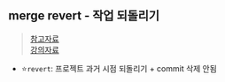 ## merge revert - 작업 되돌리기
> [참고자료](https://nochoco-lee.tistory.com/77) <br>
> [강의자료](https://www.youtube.com/watch?v=Yjdh6TZAYBw)
- ⭐`revert`: 프로젝트 과거 시점 되돌리기 + commit 삭제 안됨
